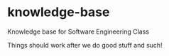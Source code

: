 # knowledge-base
Knowledge base for Software Engineering Class

Things should work after we do good stuff and such!
